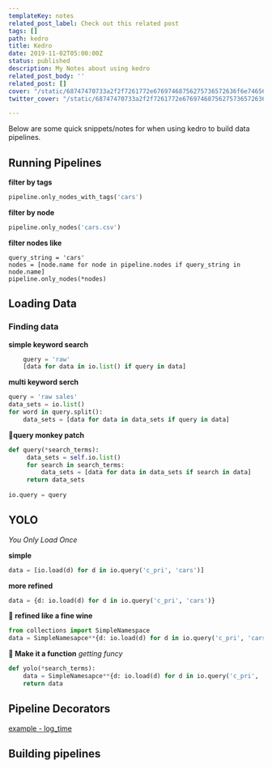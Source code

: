 ```yaml
---
templateKey: notes
related_post_label: Check out this related post
tags: []
path: kedro
title: Kedro
date: 2019-11-02T05:00:00Z
status: published
description: My Notes about using kedro
related_post_body: ''
related_post: []
cover: "/static/68747470733a2f2f7261772e67697468756275736572636f6e74656e742e636f6d2f7175616e74756d626c61636b6c6162732f6b6564726f2f6d61737465722f696d672f6b6564726f5f62616e6e65722e6a7067.jpg"
twitter_cover: "/static/68747470733a2f2f7261772e67697468756275736572636f6e74656e742e636f6d2f7175616e74756d626c61636b6c6162732f6b6564726f2f6d61737465722f696d672f6b6564726f5f62616e6e65722e6a7067.jpg"

---
```

Below are some quick snippets/notes for when using kedro to build data pipelines.

## Running Pipelines

**filter by tags**

``` python
pipeline.only_nodes_with_tags('cars')
```

**filter by node**

``` python
pipeline.only_nodes('cars.csv')
```

**filter nodes like**

    query_string = 'cars'
    nodes = [node.name for node in pipeline.nodes if query_string in node.name]
    pipeline.only_nodes(*nodes)

## Loading Data

### Finding data

**simple keyword search**

``` python
    query = 'raw'
    [data for data in io.list() if query in data]
```

**multi keyword serch**

``` python
query = 'raw sales'
data_sets = io.list()
for word in query.split():
	data_sets = [data for data in data_sets if query in data]
```

**🐒query monkey patch**
``` python
def query(*search_terms):
     data_sets = self.io.list()
     for search in search_terms:
         data_sets = [data for data in data_sets if search in data]
     return data_sets
     
io.query = query
```
## YOLO
_You Only Load Once_

**simple**
``` python
data = [io.load(d) for d in io.query('c_pri', 'cars')]
```

**more refined**

``` python
data = {d: io.load(d) for d in io.query('c_pri', 'cars')}
```

**🍷 refined like a fine wine**

``` python
from collections import SimpleNamespace
data = SimpleNamesapce**{d: io.load(d) for d in io.query('c_pri', 'cars')})
```

**🧀 Make it a function**
_getting funcy_

``` python
def yolo(*search_terms):
	data = SimpleNamesapce**{d: io.load(d) for d in io.query('c_pri', 'cars')})
    return data
```

## Pipeline Decorators

[example - log_time](https://kedro.readthedocs.io/en/latest/_modules/kedro/pipeline/decorators.html#log_time)

## Building pipelines